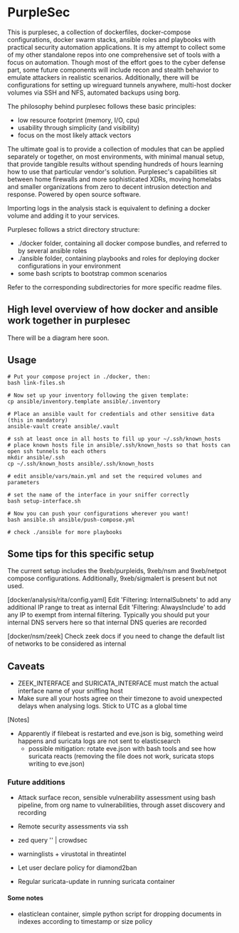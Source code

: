 # PurpleSec
This is purplesec, a collection of dockerfiles, docker-compose configurations, docker swarm stacks, ansible roles and playbooks with practical security automation applications.
It is my attempt to collect some of my other standalone repos into one comprehensive set of tools with a focus on automation.
Though most of the effort goes to the cyber defense part, some future components will include recon and stealth behavior to emulate attackers in realistic scenarios.
Additionally, there will be configurations for setting up wireguard tunnels anywhere, multi-host docker volumes via SSH and NFS, automated backups using borg.

The philosophy behind purplesec follows these basic principles:
  - low resource footprint (memory, I/O, cpu)
  - usability through simplicity (and visibility)
  - focus on the most likely attack vectors

The ultimate goal is to provide a collection of modules that can be applied separately or together, on most environments, with minimal manual setup, that provide tangible results without spending hundreds of hours learning how to use that particular vendor's solution.
Purplesec's capabilities sit between home firewalls and more sophisticated XDRs, moving homelabs and smaller organizations from zero to decent intrusion detection and response.
Powered by open source software.

Importing logs in the analysis stack is equivalent to defining a docker volume and adding it to your services.

Purplesec follows a strict directory structure:
 * ./docker folder, containing all docker compose bundles, and referred to by several ansible roles
 * ./ansible folder, containing playbooks and roles for deploying docker configurations in your environment
 * some bash scripts to bootstrap common scenarios

Refer to the corresponding subdirectories for more specific readme files.

## High level overview of how docker and ansible work together in purplesec
There will be a diagram here soon.

## Usage
```
# Put your compose project in ./docker, then:
bash link-files.sh

# Now set up your inventory following the given template:
cp ansible/inventory.template ansible/.inventory 

# Place an ansible vault for credentials and other sensitive data (this in mandatory)
ansible-vault create ansible/.vault

# ssh at least once in all hosts to fill up your ~/.ssh/known_hosts
# place known hosts file in ansible/.ssh/known_hosts so that hosts can open ssh tunnels to each others
mkdir ansible/.ssh
cp ~/.ssh/known_hosts ansible/.ssh/known_hosts

# edit ansible/vars/main.yml and set the required volumes and parameters

# set the name of the interface in your sniffer correctly
bash setup-interface.sh

# Now you can push your configurations wherever you want!
bash ansible.sh ansible/push-compose.yml

# check ./ansible for more playbooks
```

## Some tips for this specific setup
The current setup includes the 9xeb/purpleids, 9xeb/nsm and 9xeb/netpot compose configurations.
Additionally, 9xeb/sigmalert is present but not used.

[docker/analysis/rita/config.yaml]
Edit 'Filtering: InternalSubnets' to add any additional IP range to treat as internal
Edit 'Filtering: AlwaysInclude' to add any IP to exempt from internal filtering. Typically you should put your internal DNS servers here so that internal DNS queries are recorded

[docker/nsm/zeek]
Check zeek docs if you need to change the default list of networks to be considered as internal

## Caveats
 * ZEEK_INTERFACE and SURICATA_INTERFACE must match the actual interface name of your sniffing host
 * Make sure all your hosts agree on their timezone to avoid unexpected delays when analysing logs. Stick to UTC as a global time

[Notes]
- Apparently if filebeat is restarted and eve.json is big, something weird happens and suricata logs are not sent to elasticsearch
	- possible mitigation: rotate eve.json with bash tools and see how suricata reacts (removing the file does not work, suricata stops writing to eve.json)

### Future additions
- Attack surface recon, sensible vulnerability assessment using bash pipeline, from org name to vulnerabilities, through asset discovery and recording
- Remote security assessments via ssh

- zed query '' | crowdsec
- warninglists + virustotal in threatintel
- Let user declare policy for diamond2ban
- Regular suricata-update in running suricata container

#### Some notes
- elasticlean container, simple python script for dropping documents in indexes according to timestamp or size policy
